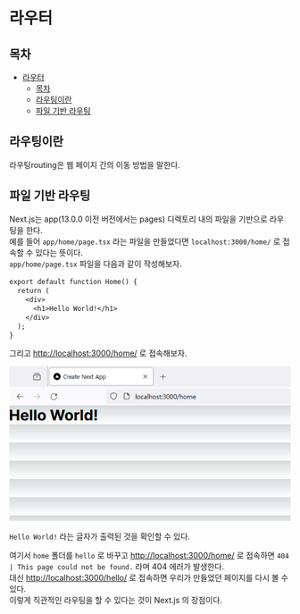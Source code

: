 # 라우터

## 목차

- [라우터](#라우터)
  - [목차](#목차)
  - [라우팅이란](#라우팅이란)
  - [파일 기반 라우팅](#파일-기반-라우팅)

## 라우팅이란

라우팅routing은 웹 페이지 간의 이동 방법을 말한다.

## 파일 기반 라우팅

Next.js는 app(13.0.0 이전 버전에서는 pages) 디렉토리 내의 파일을 기반으로 라우팅을 한다.  
예를 들어 `app/home/page.tsx` 라는 파일을 만들었다면 `localhost:3000/home/` 로 접속할 수 있다는 뜻이다.  
`app/home/page.tsx` 파일을 다음과 같이 작성해보자.

```tsx
export default function Home() {
  return (
    <div>
      <h1>Hello World!</h1>
    </div>
  );
}
```

그리고 [http://localhost:3000/home/](http://localhost:3000/home/) 로 접속해보자.

![Hello World! 라는 글자가 출력된 화면](nextjs-home-route.png)

`Hello World!` 라는 글자가 출력된 것을 확인할 수 있다.

여기서 `home` 폴더를 `hello` 로 바꾸고 [http://localhost:3000/home/](http://localhost:3000/home/) 로 접속하면 `404 | This page could not be found.` 라며 404 에러가 발생한다.  
대신 [http://localhost:3000/hello/](http://localhost:3000/hello/) 로 접속하면 우리가 만들었던 페이지를 다시 볼 수 있다.  
이렇게 직관적인 라우팅을 할 수 있다는 것이 Next.js 의 장점이다.
